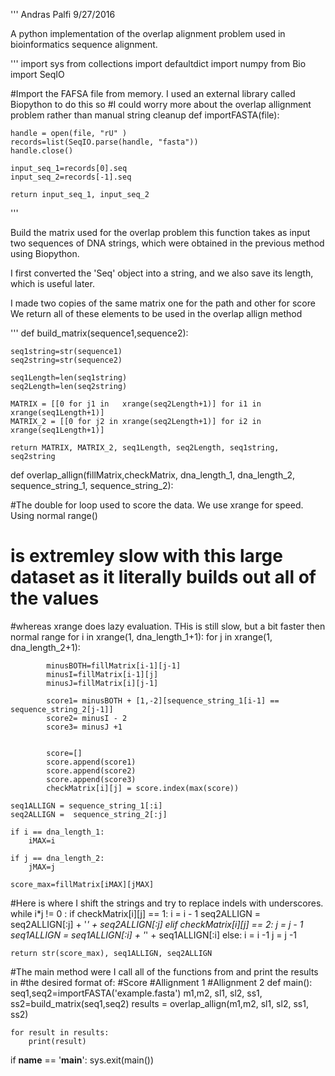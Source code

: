 '''
Andras Palfi
9/27/2016


A python implementation of the overlap alignment problem used in 
bioinformatics sequence alignment.

'''
import sys
from collections import defaultdict
import numpy
from Bio import SeqIO

#Import the FAFSA file from memory. I used an external library called Biopython to do this so
#I could worry more about the overlap allignment problem rather than manual string cleanup
def importFASTA(file):
	
	handle = open(file, "rU" )
	records=list(SeqIO.parse(handle, "fasta"))
	handle.close()

	input_seq_1=records[0].seq
	input_seq_2=records[-1].seq

	return input_seq_1, input_seq_2

'''

Build the matrix used for the overlap problem 
this function takes as input two sequences of 
DNA strings, which were obtained in the previous
method using Biopython. 

I first converted the 'Seq' object into a string,
and we also save its length, which is useful later.

I made two copies of the same matrix one for the path and other for
score
We return all of these elements to be used in the 
overlap allign method


'''
def build_matrix(sequence1,sequence2):

	seq1string=str(sequence1)
	seq2string=str(sequence2)

	seq1Length=len(seq1string)
	seq2Length=len(seq2string)

	MATRIX = [[0 for j1 in	 xrange(seq2Length+1)] for i1 in xrange(seq1Length+1)]
	MATRIX_2 = [[0 for j2 in xrange(seq2Length+1)] for i2 in xrange(seq1Length+1)]
	
	return MATRIX, MATRIX_2, seq1Length, seq2Length, seq1string, seq2string





def overlap_allign(fillMatrix,checkMatrix, dna_length_1, dna_length_2, sequence_string_1, sequence_string_2):
	

#The double for loop used to score the data. We use xrange for speed. Using normal range()
# is extremley slow with this large dataset as it literally builds out all of the values 
#whereas xrange does lazy evaluation. THis is still slow, but a bit faster then normal range
	for i in xrange(1, dna_length_1+1):
		for j in xrange(1, dna_length_2+1):
			
			minusBOTH=fillMatrix[i-1][j-1]
			minusI=fillMatrix[i-1][j]
			minusJ=fillMatrix[i][j-1]		
			
			score1= minusBOTH + [1,-2][sequence_string_1[i-1] == sequence_string_2[j-1]]
			score2= minusI - 2
			score3= minusJ +1
			

			score=[]
			score.append(score1)
			score.append(score2)
			score.append(score3)
			checkMatrix[i][j] = score.index(max(score))
			
	seq1ALLIGN = sequence_string_1[:i] 
	seq2ALLIGN =  sequence_string_2[:j]

	if i == dna_length_1:
		iMAX=i 

	if j == dna_length_2:
		jMAX=j

	score_max=fillMatrix[iMAX][jMAX]


#Here is where I shift the strings and try to replace indels with underscores. 
	while i*j != 0 :
		if checkMatrix[i][j] == 1:
			i = i - 1
			seq2ALLIGN = seq2ALLIGN[:j] + '_' + seq2ALLIGN[:j]
		elif checkMatrix[i][j] == 2:
			j = j - 1
			seq1ALLIGN = seq1ALLIGN[:i] + '_' + seq1ALLIGN[:i]
		else:
			i = i -1
			j  = j -1

	
	return str(score_max), seq1ALLIGN, seq2ALLIGN

#The main method were I call all of the functions from and print the results in 
#the desired format of:
#Score
#Allignment 1
#Allignment 2
def main():
	seq1,seq2=importFASTA('example.fasta')
	m1,m2, sl1, sl2, ss1, ss2=build_matrix(seq1,seq2)
	results = overlap_allign(m1,m2, sl1, sl2, ss1, ss2)

	for result in results:
		print(result)

if __name__ == '__main__':
    sys.exit(main())
